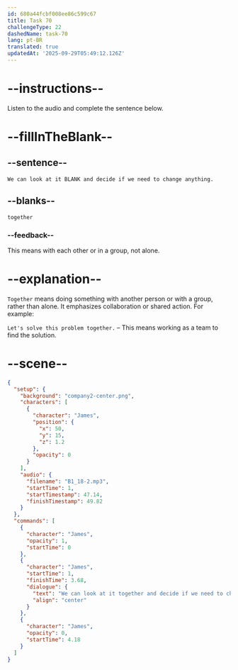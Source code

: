 ```yaml
---
id: 680a44fcbf008ee86c599c67
title: Task 70
challengeType: 22
dashedName: task-70
lang: pt-BR
translated: true
updatedAt: '2025-09-29T05:49:12.126Z'
---
```


<!-- (Audio) James: We can look at it together and decide if we need to change anything. -->

# --instructions--

Listen to the audio and complete the sentence below.

# --fillInTheBlank--

## --sentence--

`We can look at it BLANK and decide if we need to change anything.`

## --blanks--

`together`

### --feedback--

This means with each other or in a group, not alone.

# --explanation--

`Together` means doing something with another person or with a group, rather than alone. It emphasizes collaboration or shared action. For example:

`Let's solve this problem together.` – This means working as a team to find the solution.

# --scene--

```json
{
  "setup": {
    "background": "company2-center.png",
    "characters": [
      {
        "character": "James",
        "position": {
          "x": 50,
          "y": 15,
          "z": 1.2
        },
        "opacity": 0
      }
    ],
    "audio": {
      "filename": "B1_18-2.mp3",
      "startTime": 1,
      "startTimestamp": 47.14,
      "finishTimestamp": 49.82
    }
  },
  "commands": [
    {
      "character": "James",
      "opacity": 1,
      "startTime": 0
    },
    {
      "character": "James",
      "startTime": 1,
      "finishTime": 3.68,
      "dialogue": {
        "text": "We can look at it together and decide if we need to change anything.",
        "align": "center"
      }
    },
    {
      "character": "James",
      "opacity": 0,
      "startTime": 4.18
    }
  ]
}
```
